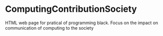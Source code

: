 # ComputingContributionSociety
HTML web page for pratical of programming black. Focus on the impact on communication of computing to the society
